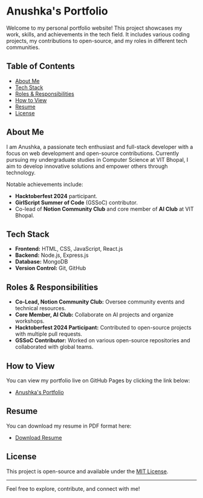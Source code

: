 # Anushka's Portfolio

Welcome to my personal portfolio website! This project showcases my work, skills, and achievements in the tech field. It includes various coding projects, my contributions to open-source, and my roles in different tech communities.

## Table of Contents
- [About Me](#about-me)
- [Tech Stack](#tech-stack)
- [Roles & Responsibilities](#roles-responsibilities)
- [How to View](#how-to-view)
- [Resume](#resume)
- [License](#license)

## About Me

I am Anushka, a passionate tech enthusiast and full-stack developer with a focus on web development and open-source contributions. Currently pursuing my undergraduate studies in Computer Science at VIT Bhopal, I aim to develop innovative solutions and empower others through technology.

Notable achievements include:
- **Hacktoberfest 2024** participant.
- **GirlScript Summer of Code** (GSSoC) contributor.
- Co-lead of **Notion Community Club** and core member of **AI Club** at VIT Bhopal.

## Tech Stack
- **Frontend:** HTML, CSS, JavaScript, React.js
- **Backend:** Node.js, Express.js
- **Database:** MongoDB
- **Version Control:** Git, GitHub

## Roles & Responsibilities
- **Co-Lead, Notion Community Club:** Oversee community events and technical resources.
- **Core Member, AI Club:** Collaborate on AI projects and organize workshops.
- **Hacktoberfest 2024 Participant:** Contributed to open-source projects with multiple pull requests.
- **GSSoC Contributor:** Worked on various open-source repositories and collaborated with global teams.

## How to View
You can view my portfolio live on GitHub Pages by clicking the link below:
- [Anushka's Portfolio]([https://your-username.github.io/portfolio-website/](https://anushkaa-dubey.github.io/portfolio/))

## Resume
You can download my resume in PDF format here:
- [Download Resume](resume.pdf)

## License
This project is open-source and available under the [MIT License](LICENSE).

---

Feel free to explore, contribute, and connect with me!

